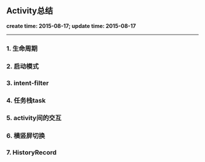 Activity总结
------
**create time: 2015-08-17; update time: 2015-08-17**

---------------------------------------------------------------

### 1. 生命周期

### 2. 启动模式

### 3. intent-filter

### 4. 任务栈task

### 5. activity间的交互

### 6. 横竖屏切换

### 7. HistoryRecord